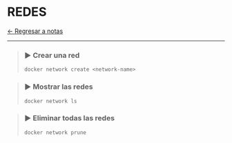 # REDES

[← Regresar a notas](../../README.md) <br>

----

> ### ▶️ Crear una red
> ```shell script
> docker network create <network-name>
> ```

> ### ▶️ Mostrar las redes
> ```shell script
> docker network ls
> ```

> ### ▶️ Eliminar todas las redes
> ```shell script
> docker network prune
> ```